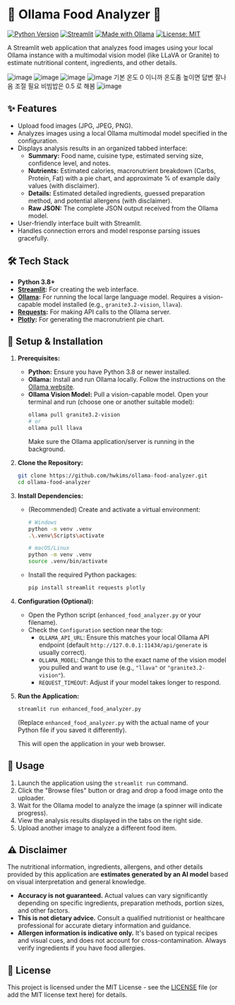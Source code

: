 # 🍲 Ollama Food Analyzer 📸

[![Python Version](https://img.shields.io/badge/Python-3.8+-blue.svg)](https://www.python.org/)
[![Streamlit](https://img.shields.io/badge/Streamlit-_-%23FF4B4B)](https://streamlit.io)
[![Made with Ollama](https://img.shields.io/badge/Made%20with-Ollama-_.svg?color=000000&labelColor=FFFFFF)](https://ollama.com/)
[![License: MIT](https://img.shields.io/badge/License-MIT-yellow.svg)](https://opensource.org/licenses/MIT)

A Streamlit web application that analyzes food images using your local Ollama instance with a multimodal vision model (like LLaVA or Granite) to estimate nutritional content, ingredients, and other details.

 ![image](https://github.com/user-attachments/assets/79b226d1-b36a-4eec-b453-870e10a049e2)
![image](https://github.com/user-attachments/assets/5e195382-bc27-471e-89de-5da90ef930bf)
![image](https://github.com/user-attachments/assets/bc632112-6b61-4ea2-aa00-639ea294f2b2)
![image](https://github.com/user-attachments/assets/f4e63ad5-163b-426f-80aa-51bbfe5576d0)
기본 온도 0 이니까 온도좀 높이면 답변 잘나옴 조절 필요
비빔밥은 0.5 로 해봄
![image](https://github.com/user-attachments/assets/14924eea-0eec-42fb-8d91-09a9d1d5f0da)

## ✨ Features

*   Upload food images (JPG, JPEG, PNG).
*   Analyzes images using a local Ollama multimodal model specified in the configuration.
*   Displays analysis results in an organized tabbed interface:
    *   **Summary:** Food name, cuisine type, estimated serving size, confidence level, and notes.
    *   **Nutrients:** Estimated calories, macronutrient breakdown (Carbs, Protein, Fat) with a pie chart, and approximate % of example daily values (with disclaimer).
    *   **Details:** Estimated detailed ingredients, guessed preparation method, and potential allergens (with disclaimer).
    *   **Raw JSON:** The complete JSON output received from the Ollama model.
*   User-friendly interface built with Streamlit.
*   Handles connection errors and model response parsing issues gracefully.

## 🛠️ Tech Stack

*   **Python 3.8+**
*   **[Streamlit](https://streamlit.io/):** For creating the web interface.
*   **[Ollama](https://ollama.com/):** For running the local large language model. Requires a vision-capable model installed (e.g., `granite3.2-vision`, `llava`).
*   **[Requests](https://requests.readthedocs.io/):** For making API calls to the Ollama server.
*   **[Plotly](https://plotly.com/python/):** For generating the macronutrient pie chart.

## 🚀 Setup & Installation

1.  **Prerequisites:**
    *   **Python:** Ensure you have Python 3.8 or newer installed.
    *   **Ollama:** Install and run Ollama locally. Follow the instructions on the [Ollama website](https://ollama.com/).
    *   **Ollama Vision Model:** Pull a vision-capable model. Open your terminal and run (choose one or another suitable model):
        ```bash
        ollama pull granite3.2-vision
        # or
        ollama pull llava
        ```
        Make sure the Ollama application/server is running in the background.

2.  **Clone the Repository:**
    ```bash
    git clone https://github.com/hwkims/ollama-food-analyzer.git
    cd ollama-food-analyzer
    ```

3.  **Install Dependencies:**
    *   (Recommended) Create and activate a virtual environment:
        ```bash
        # Windows
        python -m venv .venv
        .\.venv\Scripts\activate

        # macOS/Linux
        python -m venv .venv
        source .venv/bin/activate
        ```
    *   Install the required Python packages:
        ```bash
        pip install streamlit requests plotly
        ```

4.  **Configuration (Optional):**
    *   Open the Python script (`enhanced_food_analyzer.py` or your filename).
    *   Check the `Configuration` section near the top:
        *   `OLLAMA_API_URL`: Ensure this matches your local Ollama API endpoint (default `http://127.0.0.1:11434/api/generate` is usually correct).
        *   `OLLAMA_MODEL`: Change this to the exact name of the vision model you pulled and want to use (e.g., `"llava"` or `"granite3.2-vision"`).
        *   `REQUEST_TIMEOUT`: Adjust if your model takes longer to respond.

5.  **Run the Application:**
    ```bash
    streamlit run enhanced_food_analyzer.py
    ```
    (Replace `enhanced_food_analyzer.py` with the actual name of your Python file if you saved it differently).

    This will open the application in your web browser.

## 📖 Usage

1.  Launch the application using the `streamlit run` command.
2.  Click the "Browse files" button or drag and drop a food image onto the uploader.
3.  Wait for the Ollama model to analyze the image (a spinner will indicate progress).
4.  View the analysis results displayed in the tabs on the right side.
5.  Upload another image to analyze a different food item.

## ⚠️ Disclaimer

The nutritional information, ingredients, allergens, and other details provided by this application are **estimates generated by an AI model** based on visual interpretation and general knowledge.

*   **Accuracy is not guaranteed.** Actual values can vary significantly depending on specific ingredients, preparation methods, portion sizes, and other factors.
*   **This is not dietary advice.** Consult a qualified nutritionist or healthcare professional for accurate dietary information and guidance.
*   **Allergen information is indicative only.** It's based on typical recipes and visual cues, and does not account for cross-contamination. Always verify ingredients if you have food allergies.

## 📄 License

This project is licensed under the MIT License - see the [LICENSE](LICENSE) file (or add the MIT license text here) for details.
